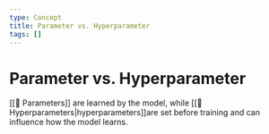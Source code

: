 ```yaml
---
type: Concept
title: Parameter vs. Hyperparameter
tags: []
---
```


# Parameter vs. Hyperparameter

[[📖 Parameters]] are learned by the model, while [[📖 Hyperparameters|hyperparameters]]are set before training and can influence how the model learns.

